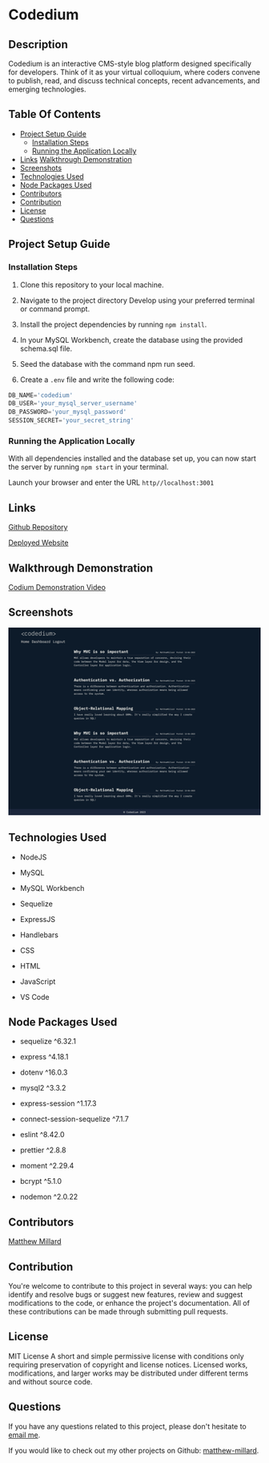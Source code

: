 # Codedium

## Description

Codedium is an interactive CMS-style blog platform designed specifically for developers. Think of it as your virtual colloquium, where coders convene to publish, read, and discuss technical concepts, recent advancements, and emerging technologies.

## Table Of Contents

- [Project Setup Guide](#project-setup-guide)
  - [Installation Steps](#installation-steps)
  - [Running the Application Locally](#running-the-application-locally)
- [Links](#links)
[Walkthrough Demonstration](#walkthrough-demonstration)
- [Screenshots](#screenshots)
- [Technologies Used](#technologies-used)
- [Node Packages Used](#node-packages-used)
- [Contributors](#contributors)
- [Contribution](#contribution)
- [License](#license)
- [Questions](#questions)

## Project Setup Guide

### Installation Steps

1. Clone this repository to your local machine.

2. Navigate to the project directory Develop using your preferred terminal or command prompt.

3. Install the project dependencies by running `npm install`.

4. In your MySQL Workbench, create the database using the provided schema.sql file.

5. Seed the database with the command npm run seed.

6. Create a `.env` file and write the following code:

``` JavaScript
DB_NAME='codedium'
DB_USER='your_mysql_server_username'
DB_PASSWORD='your_mysql_password'
SESSION_SECRET='your_secret_string'
```

### Running the Application Locally

With all dependencies installed and the database set up, you can now start the server by running `npm start` in your terminal.

Launch your browser and enter the URL `http//localhost:3001`

## Links

[Github Repository](https://github.com/matthew-millard/codedium)

[Deployed Website](https://codedium.herokuapp.com/)

## Walkthrough Demonstration

[Codium Demonstration Video](https://drive.google.com/file/d/10hJdfZsjIMNxWdXExilKnuaWtR8R6Kcj/view)

## Screenshots

![Codedium](./assets/Screenshot_codedium.png)

## Technologies Used

- NodeJS

- MySQL

- MySQL Workbench

- Sequelize

- ExpressJS

- Handlebars

- CSS

- HTML

- JavaScript

- VS Code

## Node Packages Used

- sequelize ^6.32.1

- express ^4.18.1

- dotenv ^16.0.3

- mysql2 ^3.3.2

- express-session ^1.17.3

- connect-session-sequelize ^7.1.7

- eslint ^8.42.0

- prettier ^2.8.8

- moment ^2.29.4

- bcrypt ^5.1.0

- nodemon ^2.0.22

## Contributors

[Matthew Millard](https://github.com/matthew-millard)

## Contribution

You're welcome to contribute to this project in several ways: you can help identify and resolve bugs or suggest new features, review and suggest modifications to the code, or enhance the project's documentation. All of these contributions can be made through submitting pull requests.

## License

MIT License A short and simple permissive license with conditions only requiring preservation of copyright and license notices. Licensed works, modifications, and larger works may be distributed under different terms and without source code.

## Questions

If you have any questions related to this project, please don't hesitate to [email me](matthew.richie.millard@gmail.com).

If you would like to check out my other projects on Github: [matthew-millard](https://github.com/matthew-millard).

